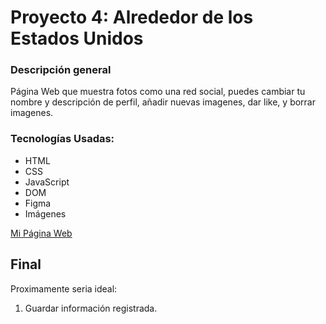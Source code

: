 # Proyecto 4: Alrededor de los Estados Unidos

### Descripción general

Página Web que muestra fotos como una red social, puedes cambiar tu nombre y descripción de perfil, añadir nuevas imagenes, dar like, y borrar imagenes.

### Tecnologías Usadas:

- HTML
- CSS
- JavaScript
- DOM
- Figma
- Imágenes

[Mi Página Web](https://snag2003.github.io/web_project_4_esp/)

## Final

Proximamente seria ideal:

1. Guardar información registrada.
